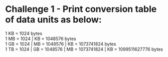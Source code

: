 # Challenge 1 - Print conversion table of data units as below:

1 KB = 1024 bytes\
1 MB = 1024 | KB = 1048576 bytes\
1 GB = 1024 | MB = 1048576 | KB = 1073741824 bytes\
1 TB = 1024 | GB = 1048576 | MB = 1073741824 | KB = 1099511627776 bytes
